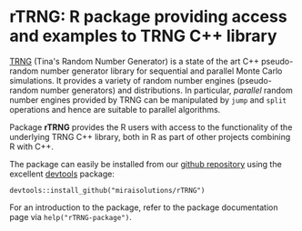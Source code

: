 # rTRNG: R package providing access and examples to TRNG C++ library

[TRNG](http://numbercrunch.de/trng/) (Tina's Random Number Generator) is a state
of the art C++ pseudo-random number generator library for sequential and
parallel Monte Carlo simulations. It provides a variety of random number engines
(pseudo-random number generators) and distributions. In particular, *parallel*
random number engines provided by TRNG can be manipulated by `jump` and `split`
operations and hence are suitable to parallel algorithms.

Package **rTRNG** provides the R users with access to the 
functionality of the underlying TRNG C++ library, both in R as part of other 
projects combining R with C++.

The package can easily be installed from our [github repository](https://github.com/miraisolutions/rTRNG) using the
excellent [devtools](https://github.com/hadley/devtools) package:

```
devtools::install_github("miraisolutions/rTRNG")
```

For an introduction to the package, refer to the package documentation page via
`help("rTRNG-package")`.
